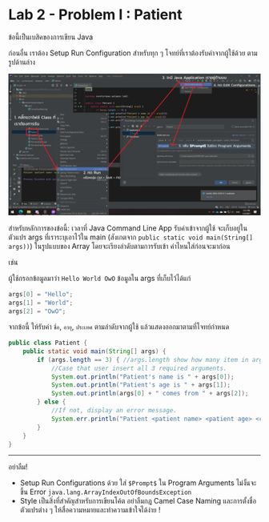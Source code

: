 # Lab 2 - Problem I : Patient

ข้อนี้เป็นเบสิคของการเขียน Java

ก่อนอื่น เราต้อง Setup Run Configuration สำหรับทุก ๆ โจทย์ที่เราต้องรับค่าจากผู้ใช้ด้วย ตามรูปด้านล่าง

![](https://raw.githubusercontent.com/CoE30-KKU/EN811302/master/Labs/lab%201/Res/Untitled_9.png)

สำหรับหลักการของข้อนี้:
เวลาที่ Java Command Line App รับค่าเข้าจากผู้ใช้ จะเก็บอยู่ในตัวแปร args ที่เราระบุเอาไว้ใน main (สังเกตจาก `public static void main(String[] args))`) ในรูปแบบของ Array โดยจะเรียงลำดับตามการรับเข้า ค่าไหนใส่ก่อนจะมาก่อน 

เช่น

ผู้ใช้กรอกข้อมูลมาว่า `Hello World OwO`
ข้อมูลใน args ที่เก็บไว้ได้แก่
```java
args[0] = "Hello";
args[1] = "World";
args[2] = "OwO";
```

จากข้อนี้ ให้รับค่า `ชื่อ`, `อายุ`, `ประเทศ` ตามลำดับจากผู้ใช้ แล้วแสดงออกมาตามที่โจทย์กำหนด

```java
public class Patient {
    public static void main(String[] args) {
        if (args.length == 3) { //args.length show how many item in args
            //Case that user insert all 3 required arguments.
            System.out.println("Patient's name is " + args[0]);
            System.out.println("Patient's age is " + args[1]);
            System.out.println(args[0] + " comes from " + args[2]);
        } else {
            //If not, display an error message.
            System.err.println("Patient <patient name> <patient age> <country>");
        }
    }
}
```
---
อย่าลืม!
- Setup Run Configurations ด้วย ใส่ `$Prompt$` ใน Program Arguments ไม่งั้นจะขึ้น Error `java.lang.ArrayIndexOutOfBoundsException`
- Style เป็นสิ่งที่สำคัญสำหรับการเขียนโค้ต อย่าลืมกฎ Camel Case Naming และการตั้งชื่อตัวแปรต่าง ๆ ให้สื่อความหมายและทำความเข้าใจได้ง่าย !
